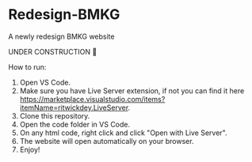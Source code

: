 # Redesign-BMKG
A newly redesign BMKG website

UNDER CONSTRUCTION 🚧

How to run:

1. Open VS Code.
2. Make sure you have Live Server extension, if not you can find it here https://marketplace.visualstudio.com/items?itemName=ritwickdey.LiveServer.
3. Clone this repository.
4. Open the code folder in VS Code.
5. On any html code, right click and click "Open with Live Server".
6. The website will open automatically on your browser.
7. Enjoy!
